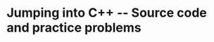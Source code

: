 Jumping into C++ -- Source code and practice problems
=====================================================
